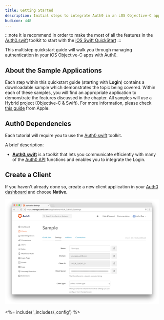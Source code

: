 ```yaml
---
title: Getting Started
description: Initial steps to integrate Auth0 in an iOS Objective-C application.
budicon: 448
---
```


:::note
It is recommend in order to make the most of all the features in the [Auth0.swift](https://github.com/auth0/Auth0.swift) toolkit to start with the [iOS Swift QuickStart](/quickstart/native/ios-swift)
:::

This multistep quickstart guide will walk you through managing authentication in your iOS Objective-C apps with Auth0.

## About the Sample Applications

Each step within this quickstart guide (starting with **Login**) contains a downloadable sample which demonstrates the topic being covered. Within each of these samples, you will find an appropriate application to demonstrate the features discussed in the chapter.
All samples will use a Hybrid project (Objective-C & Swift). For more information, please check [this guide](https://developer.apple.com/library/ios/documentation/swift/conceptual/buildingcocoaapps/MixandMatch.html) from Apple.

## Auth0 Dependencies

Each tutorial will require you to use the [Auth0.swift](https://github.com/auth0/Auth0.swift) toolkit.

A brief description:

- [**Auth0.swift**](https://github.com/auth0/Auth0.swift) is a toolkit that lets you communicate efficiently with many of the [Auth0 API](/api/info) functions and enables you to integrate the Login.

## Create a Client

If you haven't already done so, create a new client application in your [Auth0 dashboard](${manage_url}/#/applications/${account.clientId}/settings) and choose **Native**.

![App Dashboard](/media/articles/angularjs/app_dashboard.png)

<%= include('_includes/_config') %>
